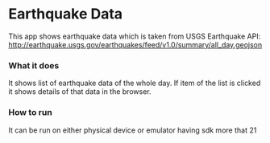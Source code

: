 # Earthquake Data
This app shows earthquake data which is taken from USGS Earthquake API: http://earthquake.usgs.gov/earthquakes/feed/v1.0/summary/all_day.geojson

### What it does
It shows list of earthquake data of the whole day.
If item of the list is clicked it shows details of that data in the browser.

### How to run
It can be run on either physical device or emulator having sdk more that 21
